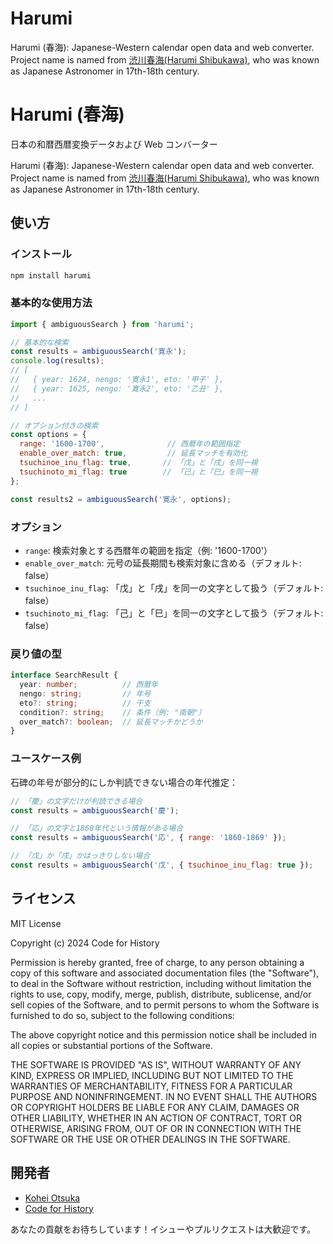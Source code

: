 # Harumi
Harumi (春海): Japanese-Western calendar open data and web converter.  
Project name is named from [渋川春海(Harumi Shibukawa)](https://ja.wikipedia.org/wiki/%E6%B8%8B%E5%B7%9D%E6%98%A5%E6%B5%B7), who was known as Japanese Astronomer in 17th-18th century.

# Harumi (春海)

日本の和暦西暦変換データおよび Web コンバーター

Harumi (春海): Japanese-Western calendar open data and web converter.  
Project name is named from [渋川春海(Harumi Shibukawa)](https://ja.wikipedia.org/wiki/%E6%B8%8B%E5%B7%9D%E6%98%A5%E6%B5%B7), who was known as Japanese Astronomer in 17th-18th century.

## 使い方

### インストール

```bash
npm install harumi
```

### 基本的な使用方法

```javascript
import { ambiguousSearch } from 'harumi';

// 基本的な検索
const results = ambiguousSearch('寛永');
console.log(results);
// [
//   { year: 1624, nengo: '寛永1', eto: '甲子' },
//   { year: 1625, nengo: '寛永2', eto: '乙丑' },
//   ...
// ]

// オプション付きの検索
const options = {
  range: '1600-1700',              // 西暦年の範囲指定
  enable_over_match: true,         // 延長マッチを有効化
  tsuchinoe_inu_flag: true,       // 「戊」と「戌」を同一視
  tsuchinoto_mi_flag: true        // 「己」と「巳」を同一視
};

const results2 = ambiguousSearch('寛永', options);
```

### オプション

- `range`: 検索対象とする西暦年の範囲を指定（例: '1600-1700'）
- `enable_over_match`: 元号の延長期間も検索対象に含める（デフォルト: false）
- `tsuchinoe_inu_flag`: 「戊」と「戌」を同一の文字として扱う（デフォルト: false）
- `tsuchinoto_mi_flag`: 「己」と「巳」を同一の文字として扱う（デフォルト: false）

### 戻り値の型

```typescript
interface SearchResult {
  year: number;          // 西暦年
  nengo: string;         // 年号
  eto?: string;          // 干支
  condition?: string;    // 条件（例: "南朝"）
  over_match?: boolean;  // 延長マッチかどうか
}
```

### ユースケース例

石碑の年号が部分的にしか判読できない場合の年代推定：

```javascript
// 「慶」の文字だけが判読できる場合
const results = ambiguousSearch('慶');

// 「応」の文字と1860年代という情報がある場合
const results = ambiguousSearch('応', { range: '1860-1869' });

// 「戊」か「戌」かはっきりしない場合
const results = ambiguousSearch('戊', { tsuchinoe_inu_flag: true });
```

## ライセンス

MIT License

Copyright (c) 2024 Code for History

Permission is hereby granted, free of charge, to any person obtaining a copy
of this software and associated documentation files (the "Software"), to deal
in the Software without restriction, including without limitation the rights
to use, copy, modify, merge, publish, distribute, sublicense, and/or sell
copies of the Software, and to permit persons to whom the Software is
furnished to do so, subject to the following conditions:

The above copyright notice and this permission notice shall be included in all
copies or substantial portions of the Software.

THE SOFTWARE IS PROVIDED "AS IS", WITHOUT WARRANTY OF ANY KIND, EXPRESS OR
IMPLIED, INCLUDING BUT NOT LIMITED TO THE WARRANTIES OF MERCHANTABILITY,
FITNESS FOR A PARTICULAR PURPOSE AND NONINFRINGEMENT. IN NO EVENT SHALL THE
AUTHORS OR COPYRIGHT HOLDERS BE LIABLE FOR ANY CLAIM, DAMAGES OR OTHER
LIABILITY, WHETHER IN AN ACTION OF CONTRACT, TORT OR OTHERWISE, ARISING FROM,
OUT OF OR IN CONNECTION WITH THE SOFTWARE OR THE USE OR OTHER DEALINGS IN THE
SOFTWARE.

## 開発者

- [Kohei Otsuka](https://github.com/kochizufan)
- [Code for History](https://github.com/code4history)

あなたの貢献をお待ちしています！イシューやプルリクエストは大歓迎です。